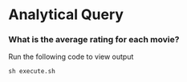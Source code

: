 # Analytical Query 

### What is the average rating for each movie?

Run the following code to view output

```
sh execute.sh
```
